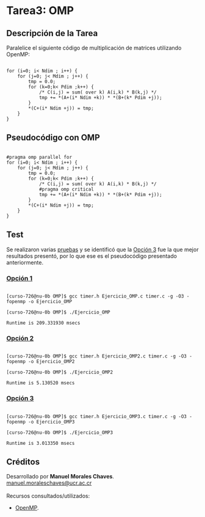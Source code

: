 # Tarea3: OMP
 
## Descripción de la Tarea

Paralelice el siguiente código de multiplicación de matrices utilizando OpenMP:

```

for (i=0; i< Ndim ; i++) {
	for (j=0; j< Mdim ; j++) {
		tmp = 0.0;
		for (k=0;k< Pdim ;k++) {
			/* C(i,j) = sum( over k) A(i,k) * B(k,j) */
			tmp += *(A+(i* Ndim +k)) * *(B+(k* Pdim +j));
		}
		*(C+(i* Ndim +j)) = tmp;
	}
}

```


## Pseudocódigo con OMP

```

#pragma omp parallel for
for (i=0; i< Ndim ; i++) {
	for (j=0; j< Mdim ; j++) {
		tmp = 0.0;
		for (k=0;k< Pdim ;k++) {
			/* C(i,j) = sum( over k) A(i,k) * B(k,j) */
			#pragma omp critical
			tmp += *(A+(i* Ndim +k)) * *(B+(k* Pdim +j));
		}
		*(C+(i* Ndim +j)) = tmp;
	}
}

```



## Test

Se realizaron varias [pruebas](./Test/) y se identificó que la [Opción 3](#opción-3) fue la que mejor resultados presentó, por lo que ese es el pseudocódigo presentado anteriormente.

### [Opción 1](./Test/Ejercicio_OMP.c)

```

[curso-726@nu-0b OMP]$ gcc timer.h Ejercicio_OMP.c timer.c -g -O3 -fopenmp -o Ejercicio_OMP

[curso-726@nu-0b OMP]$ ./Ejercicio_OMP

Runtime is 209.331930 msecs

```

### [Opción 2](./Test/Ejercicio_OMP2.c)
```

[curso-726@nu-0b OMP]$ gcc timer.h Ejercicio_OMP2.c timer.c -g -O3 -fopenmp -o Ejercicio_OMP2

[curso-726@nu-0b OMP]$ ./Ejercicio_OMP2

Runtime is 5.130520 msecs

```

### [Opción 3](./Test/Ejercicio_OMP3.c)

```

[curso-726@nu-0b OMP]$ gcc timer.h Ejercicio_OMP3.c timer.c -g -O3 -fopenmp -o Ejercicio_OMP3

[curso-726@nu-0b OMP]$ ./Ejercicio_OMP3

Runtime is 3.013350 msecs

```


## Créditos
Desarrollado por **Manuel Morales Chaves**.  
<manuel.moraleschaves@ucr.ac.cr>
\
\
Recursos consultados/utilizados:
- [OpenMP](https://www.openmp.org/).
